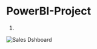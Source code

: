# PowerBI-Project
1.
  ![Sales Dshboard](https://user-images.githubusercontent.com/103982094/212984039-356ecc11-45a5-4af5-81a2-04feae6975de.png)
